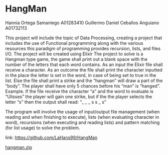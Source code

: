 # HangMan
Hannia Ortega Samaniego A01283410
Guillermo Daniel Ceballos Anguiano A01732113

This project will include the topic of Data Processing, creating a project that includes the use of Functional programming along with the various resources this paradigm of programming provides recursion, lists, and files I/O. The project will be created using Elixir
The project to solve is a Hangman type game, the game shall print out a blank space with the number of the letters that each word contains. As an input the Elixir file shall receive a character. 
As an outcome the file shall print the character inputted in the place the letter is set in the word, in case of being set to true in the list. Else the file shall print a strike and the “hangman” will draw a part of the “body”. The player shall have only 5 chances before his “man” is “hanged”. Example. If the file receive the character “a” and the word to evaluate is “Ulisses” the player will gain one strike, but if the the player selects the letter “s” then the output shall read: “_ _ _ s s _ s” 

The program will involve the usage of input/output file management (when reading and when finishing to execute), lists (when evaluating character in word), recursions (when executing and reading lists) and pattern matching (for list usage) to solve the problem.

link: https://github.com/LaHans99/HangMan

[hangman.zip](https://github.com/LaHans99/HangMan/files/9224014/hangman.zip)
